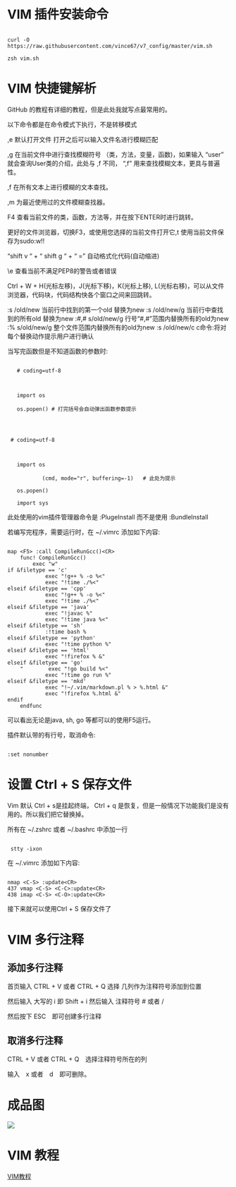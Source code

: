# VIM 插件安装命令



```

curl -O https://raw.githubusercontent.com/vince67/v7_config/master/vim.sh

zsh vim.sh

```



# VIM 快捷键解析



GitHub 的教程有详细的教程，但是此处我就写点最常用的。

以下命令都是在命令模式下执行，不是转移模式

,e 默认打开文件 打开之后可以输入文件名进行模糊匹配

,g 在当前文件中进行查找模糊符号 （类，方法，变量，函数)，如果输入 “user” 就会查询User类的介绍，此处与 ,f 不同， “,f” 用来查找模糊文本，更具与普遍性。

,f 在所有文本上进行模糊的文本查找。

,m 为最近使用过的文件模糊查找器。

F4 查看当前文件的类，函数，方法等，并在按下ENTER时进行跳转。

更好的文件浏览器，切换F3，或使用您选择的当前文件打开它,t
使用当前文件保存为sudo:w!!

“shift v “ + “ shift g “ + “ =” 自动格式化代码(自动缩进)

\e 查看当前不满足PEP8的警告或者错误

Ctrl + W + H(光标左移)，J(光标下移)，K(光标上移), L(光标右移)，可以从文件浏览器，代码块，代码结构快各个窗口之间来回跳转。

:s /old/new 当前行中找到的第一个old 替换为new
:s /old/new/g 当前行中查找到的所有old 替换为new
:#,# s/old/new/g 行号“#,#”范围内替换所有的old为new
:% s/old/new/g 整个文件范围内替换所有的old为new
:s /old/new/c c命令:将对每个替换动作提示用户进行确认

当写完函数但是不知道函数的参数时:



```

   # coding=utf-8

   

   import os

   os.popen() # 打完括号会自动弹出函数参数提示

   

```

```

 # coding=utf-8

   

   import os

           (cmd, mode="r", buffering=-1)   # 此处为提示

   os.popen()

   import sys                

```

此处使用的vim插件管理器命令是 :PlugeInstall 而不是使用 :BundleInstall



若编写完程序，需要运行时，在 ~/.vimrc 添加如下内容:



```

map <F5> :call CompileRunGcc()<CR>
    func! CompileRunGcc()
        exec "w" 
if &filetype == 'c' 
            exec "!g++ % -o %<"
            exec "!time ./%<"
elseif &filetype == 'cpp'
            exec "!g++ % -o %<"
            exec "!time ./%<"
elseif &filetype == 'java'
            exec "!javac %"
            exec "!time java %<"
elseif &filetype == 'sh'
            :!time bash %
elseif &filetype == 'python'
            exec "!time python %"
elseif &filetype == 'html'
            exec "!firefox % &"
elseif &filetype == 'go'
    "        exec "!go build %<"
            exec "!time go run %"
elseif &filetype == 'mkd'
            exec "!~/.vim/markdown.pl % > %.html &"
            exec "!firefox %.html &"
endif
    endfunc

```



可以看出无论是java, sh, go 等都可以的使用F5运行。



插件默认带的有行号，取消命令:

```

:set nonumber

```



# 设置 Ctrl + S 保存文件



Vim 默认 Ctrl + s是挂起终端， Ctrl + q 是恢复，但是一般情况下功能我们是没有用的。所以我们把它替换掉。



所有在 ~/.zshrc 或者 ~/.bashrc 中添加一行



```

 stty -ixon

```



在 ~/.vimrc 添加如下内容:



```

nmap <C-S> :update<CR>
437 vmap <C-S> <C-C>:update<CR>
438 imap <C-S> <C-O>:update<CR>

```



接下来就可以使用Ctrl + S 保存文件了



# VIM 多行注释



## 添加多行注释



首页输入 CTRL + V 或者 CTRL + Q 选择 几列作为注释符号添加到位置



然后输入 大写的 i 即 Shift + i 然后输入 注释符号 # 或者 /

然后按下 ESC　即可创建多行注释



## 取消多行注释



CTRL + V 或者 CTRL + Q　选择注释符号所在的列

输入　x 或者　d　即可删除。



# 成品图



![](https://cherrymonth.top:8888/admin/fileadmin/download/ls/vim.png)



# VIM 教程



[VIM教程](http://blog.51cto.com/hashlinux/1761788)
``````````````
